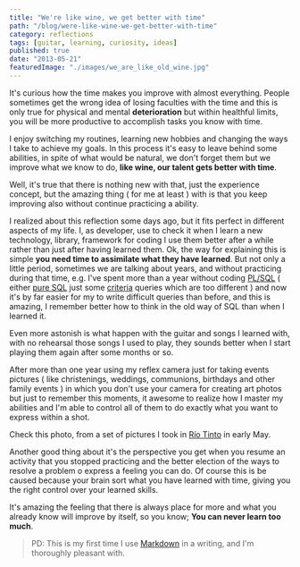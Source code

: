 ```yaml
---
title: "We're like wine, we get better with time"
path: "/blog/were-like-wine-we-get-better-with-time"
category: reflections
tags: [guitar, learning, curiosity, ideas]
published: true
date: "2013-05-21"
featuredImage: "./images/we_are_like_old_wine.jpg"
---
```


It's curious how the time makes you improve with almost everything. People sometimes get the wrong idea of losing faculties with the time and this is only true for physical and mental **deterioration** but within healthful limits, you will be more productive to accomplish tasks you know with time.

I enjoy switching my routines, learning new hobbies and changing the ways I take to achieve my goals. In this process it's easy to leave behind some abilities, in spite of what would be natural, we don't forget them but we improve what we know to do, **like wine, our talent gets better with time**.

Well, it's true that there is nothing new with that, just the experience concept, but the amazing thing ( for me at least ) with is that you keep improving also without continue practicing a ability.

I realized about this reflection some days ago, but it fits perfect in different aspects of my life. I, as developer, use to check it when I learn a new technology, library, framework for coding I use them better after a while rather than just after having learned them. Ok, the way for explaining this is simple **you need time to assimilate what they have learned**. But not only a little period, sometimes we are talking about years, and without practicing during that time, e.g. I've spent more than a year without coding <a href='http://en.wikipedia.org/wiki/PL/SQL' target='_blank'>PL/SQL</a> ( either <a href='http://en.wikipedia.org/wiki/SQL' target='_blank'>pure SQL</a> just some <a href='http://docs.jboss.org/hibernate/orm/3.3/reference/en/html/querycriteria.html' target='_blank'>criteria</a> queries which are too different ) and now it's by far easier for my to write difficult queries than before, and this is amazing, I remember better how to think in the old way of SQL than when I learned it.

Even more astonish is what happen with the guitar and songs I learned with, with no rehearsal those songs I used to play, they sounds better when I start playing them again after some months or so.

After more than one year using my reflex camera just for taking events pictures ( like christenings, weddings, communions, birthdays and other family events ) in which you don't use your camera for creating art photos but just to remember this moments, it awesome to realize how I master my abilities and I'm able to control all of them to do exactly what you want to express within a shot.

Check this photo, from a set of pictures I took in <a href='http://www.flickr.com/photos/robertovg24/sets/72157633511463587/' target='_blank'>Río Tinto</a> in early May.

Another good thing about it's the perspective you get when you resume an activity that you stopped practicing and the better election of the ways to resolve a problem o express a feeling you can do. Of course this is be caused because your brain sort what you have learned with time, giving you the right control over your learned skills.

It's amazing the feeling that there is always place for more and what you already know will improve by itself, so you know; **You can never learn too much**.

> PD: This is my first time I use <a href='http://en.wikipedia.com/wiki/Markdown' target='_blank'>Markdown</a> in a writing, and I'm thoroughly pleasant with.
